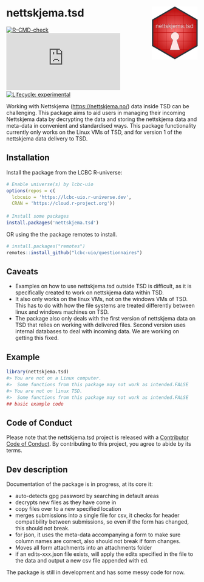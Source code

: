 
<!-- README.md is generated from README.Rmd. Please edit that file -->

# nettskjema.tsd <a href="https://lcbc-uio.github.io/nettskjema.tsd/"><img src="man/figures/logo.svg" align="right" height="139" /></a>

<!-- badges: start -->

[![R-CMD-check](https://github.com/Athanasiamo/nettskjema.tsd/actions/workflows/R-CMD-check.yaml/badge.svg)](https://github.com/Athanasiamo/nettskjema.tsd/actions/workflows/R-CMD-check.yaml)
[![CRAN
status](https://www.r-pkg.org/badges/version/nettskjema.tsd)](https://CRAN.R-project.org/package=nettskjema.tsd)
[![Lifecycle:
experimental](https://img.shields.io/badge/lifecycle-experimental-orange.svg)](https://lifecycle.r-lib.org/articles/stages.html#experimental)
<!-- [![downloads](https://cranlogs.r-pkg.org/badges/last-month/nettskjema.tsd?color=blue)](https://r-pkg.org/pkg/nettskjema.tsd) -->
<!-- badges: end -->

Working with Nettskjema (<https://nettskjema.no/>) data inside TSD can
be challenging. This package aims to aid users in managing their
incoming Nettskjema data by decrypting the data and storing the
nettskjema data and meta-data in convenient and standardised ways. This
package functionality currently only works on the Linux VMs of TSD, and
for version 1 of the nettskjema data delivery to TSD.

## Installation

Install the package from the LCBC R-universe:

``` r
# Enable universe(s) by lcbc-uio
options(repos = c(
  lcbcuio = 'https://lcbc-uio.r-universe.dev',
  CRAN = 'https://cloud.r-project.org'))

# Install some packages
install.packages('nettskjema.tsd')
```

OR using the the package remotes to install.

``` r
# install.packages("remotes")
remotes::install_github("lcbc-uio/questionnaires")
```

## Caveats

-   Examples on how to use nettskjema.tsd outside TSD is difficult, as
    it is specifically created to work on nettskjema data within TSD.
-   It also only works on the linux VMs, not on the windows VMs of TSD.
    This has to do with how the file systems are treated differently
    between linux and windows machines on TSD.
-   The package also only deals with the first version of nettskjema
    data on TSD that relies on working with delivered files. Second
    version uses internal databases to deal with incoming data. We are
    working on getting this fixed.

## Example

``` r
library(nettskjema.tsd)
#> You are not on a Linux computer.
#>  Some functions from this package may not work as intended.FALSE
#> You are not on linux TSD.
#>  Some functions from this package may not work as intended.FALSE
## basic example code
```

## Code of Conduct

Please note that the nettskjema.tsd project is released with a
[Contributor Code of
Conduct](https://athanasiamo.github.io/nettskjema.tsd/CODE_OF_CONDUCT.html).
By contributing to this project, you agree to abide by its terms.

## Dev description

Documentation of the package is in progress, at its core it:

-   auto-detects gpg password by searching in default areas
-   decrypts new files as they have come in
-   copy files over to a new specified location
-   merges submissions into a single file for csv, it checks for header
    compatibility between submissions, so even if the form has changed,
    this should not break.
-   for json, it uses the meta-data accompanying a form to make sure
    column names are correct, also should not break if form changes.
-   Moves all form attachments into an attachments folder
-   if an edits-xxx.json file exists, will apply the edits specified in
    the file to the data and output a new csv file appended with ed.

The package is still in development and has some messy code for now.
